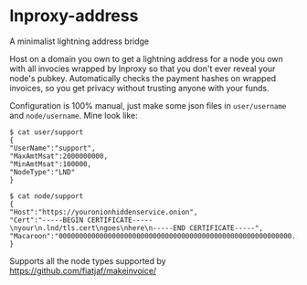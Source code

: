 # lnproxy-address

A minimalist lightning address bridge

Host on a domain you own to get a lightning address for a node you own
with all invocies wrapped by lnproxy so that you don't ever reveal your
node's pubkey.
Automatically checks the payment hashes on wrapped invoices,
so you get privacy without trusting anyone with your funds.

Configuration is 100% manual,
just make some json files in `user/username` and `node/username`.
Mine look like:
```
$ cat user/support
{
"UserName":"support",
"MaxAmtMsat":2000000000,
"MinAmtMsat":100000,
"NodeType":"LND"
}

$ cat node/support
{
"Host":"https://youronionhiddenservice.onion",
"Cert":"-----BEGIN CERTIFICATE-----\nyour\n.lnd/tls.cert\ngoes\nhere\n-----END CERTIFICATE-----",
"Macaroon":"000000000000000000000000000000000000000000000000000000000..."
}
```
Supports all the node types supported by https://github.com/fiatjaf/makeinvoice/
